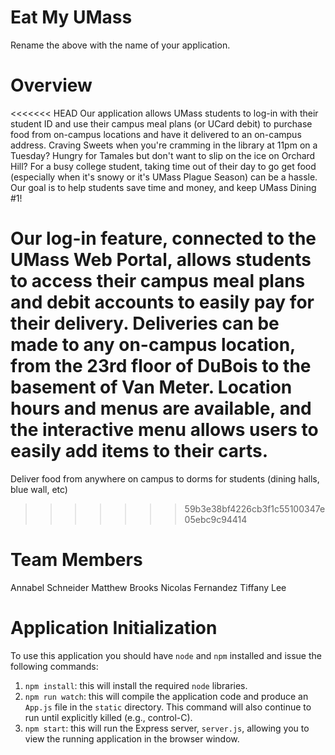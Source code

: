 # Eat My UMass

Rename the above with the name of your application.

# Overview

<<<<<<< HEAD
Our application allows UMass students to log-in with their student ID and use their campus meal plans (or UCard debit) to purchase food from on-campus locations and have it delivered to an on-campus address. Craving Sweets when you're cramming in the library at 11pm on a Tuesday? Hungry for Tamales but don't want to slip on the ice on Orchard Hill? For a busy college student, taking time out of their day to go get food (especially when it's snowy or it's UMass Plague Season) can be a hassle. Our goal is to help students save time and money, and keep UMass Dining #1!

Our log-in feature, connected to the UMass Web Portal, allows students to access their campus meal plans and debit accounts to easily pay for their delivery. Deliveries can be made to any on-campus location, from the 23rd floor of DuBois to the basement of Van Meter. Location hours and menus are available, and the interactive menu allows users to easily add items to their carts. 
=======
Deliver food from anywhere on campus to dorms for students (dining halls, blue wall, etc)
>>>>>>> 59b3e38bf4226cb3f1c55100347e05ebc9c94414

# Team Members

Annabel Schneider
Matthew Brooks
Nicolas Fernandez
Tiffany Lee

# Application Initialization

To use this application you should have `node` and `npm` installed and issue the following commands:

1. `npm install`: this will install the required `node` libraries.
2. `npm run watch`: this will compile the application code and produce an `App.js` file in the `static` directory. This command will also continue to run until explicitly killed (e.g., control-C).
3. `npm start`: this will run the Express server, `server.js`, allowing you to view the running application in the browser window.
